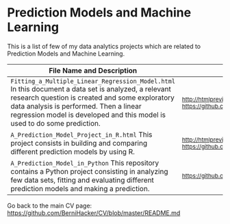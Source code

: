 # Prediction Models and Machine Learning

This is a list of few of my data analytics projects which are related to Prediction Models and Machine Learning.

File Name and Description                                             | File Link   
--------------------------------------------------------------------- | ----------
<code>Fitting_a_Multiple_Linear_Regression_Model.html</code> In this document a data set is analyzed, a relevant research question is created and some exploratory data analysis is performed. Then a linear regression model is developed and this model is used to do some prediction. | <sub>http://htmlpreview.github.io/?https://github.com/BerniHacker/R/blob/master/Fitting_a_Multiple_Linear_Regression_Model.html</sub>
<code>A_Prediction_Model_Project_in_R.html</code> This project consists in building and comparing different prediction models by using R. | <sub>http://htmlpreview.github.io/?https://github.com/BerniHacker/R/blob/master/A_Prediction_Model_Project_in_R.html</sub>
<code>A_Prediction_Model_in_Python</code> This repository contains a Python project consisting in analyzing few data sets, fitting and evaluating different prediction models and making a prediction. | <sub>https://github.com/BerniHacker/A_Prediction_Model_in_Python</sub>

Go back to the main CV page: https://github.com/BerniHacker/CV/blob/master/README.md
